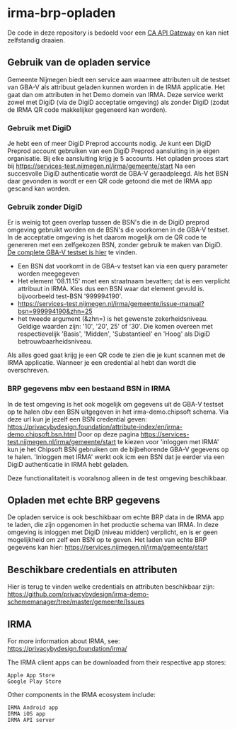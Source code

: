# irma-brp-opladen
De code in deze repository is bedoeld voor een [CA API Gateway](https://www.ca.com/us/products/ca-api-gateway.html) en kan niet zelfstandig draaien.

## Gebruik van de opladen service
Gemeente Nijmegen biedt een service aan waarmee attributen uit de testset van GBA-V als attribuut geladen kunnen worden in de IRMA applicatie.
Het gaat dan om attributen in het Demo domein van IRMA.
Deze service werkt zowel met DigiD (via de DigiD acceptatie omgeving) als zonder DigiD (zodat de IRMA QR code makkelijker gegeneerd kan worden).

### Gebruik met DigiD
Je hebt een of meer DigiD Preprod accounts nodig. Je kunt een DigiD Preprod account gebruiken van een DigiD Preprod aansluiting in je eigen organisatie. Bij elke aansluiting krijg je 5 accounts.
Het opladen proces start bij https://services-test.nijmegen.nl/irma/gemeente/start
Na een succesvolle DigiD authenticatie wordt de GBA-V geraadpleegd. Als het BSN daar gevonden is wordt er een QR code getoond die met de IRMA app gescand kan worden.

### Gebruik zonder DigiD
Er is weinig tot geen overlap tussen de BSN's die in de DigiD preprod omgeving gebruikt worden en de BSN's die voorkomen in de GBA-V testset.
In de acceptatie omgeving is het daarom mogelijk om de QR code te genereren met een zelfgekozen BSN, zonder gebruik te maken van DigiD.
[De complete GBA-V testset is hier](https://www.rvig.nl/actueel/nieuws/2018/09/21/nieuwe-versie-testdatabase-proefomgevingen-gba-v-en-bv-bsn) te vinden.
- Een BSN dat voorkomt in de GBA-v testset kan via een query parameter worden meegegeven
- Het element '08.11.15' moet een straatnaam bevatten; dat is een verplicht attribuut in IRMA. Kies dus een BSN waar dat element gevuld is.
    bijvoorbeeld test-BSN '999994190'.
- https://services-test.nijmegen.nl/irma/gemeente/issue-manual?bsn=999994190&zhn=25
- het tweede argument (&zhn=) is het gewenste zekerheidsniveau.
    Geldige waarden zijn: '10', '20', 25' of '30'. Die komen overeen met respectievelijk 'Basis', 'Midden', 'Substantieel' en 'Hoog' als DigiD betrouwbaarheidsniveau.

Als alles goed gaat krijg je een QR code te zien die je kunt scannen met de IRMA applicatie.
Wanneer je een credential al hebt dan wordt die overschreven.

### BRP gegevens mbv een bestaand BSN in IRMA
In de test omgeving is het ook mogelijk om gegevens uit de GBA-V testset op te halen obv een BSN uitgegeven in het irma-demo.chipsoft schema.
Via deze url kun je jezelf een BSN credential geven: https://privacybydesign.foundation/attribute-index/en/irma-demo.chipsoft.bsn.html
Door op deze pagina https://services-test.nijmegen.nl/irma/gemeente/start te kiezen voor 'inloggen met IRMA' kun je het Chipsoft BSN gebruiken om de bijbehorende GBA-V gegevens op te halen.
'Inloggen met IRMA' werkt ook icm een BSN dat je eerder via een DigiD authenticatie in IRMA hebt geladen.

Deze functionalitateit is vooralsnog alleen in de test omgeving beschikbaar.

## Opladen met echte BRP gegevens
De opladen service is ook beschikbaar om echte BRP data in de IRMA app te laden, die zijn opgenomen in het productie schema van IRMA.
In deze omgeving is inloggen met DigiD (niveau midden) verplicht, en is er geen mogelijkheid om zelf een BSN op te geven.
Het laden van echte BRP gegevens kan hier: https://services.nijmegen.nl/irma/gemeente/start


## Beschikbare credentials en attributen
Hier is terug te vinden welke credentials en attributen beschikbaar zijn: https://github.com/privacybydesign/irma-demo-schememanager/tree/master/gemeente/Issues

## IRMA
For more information about IRMA, see: https://privacybydesign.foundation/irma/

The IRMA client apps can be downloaded from their respective app stores:

    Apple App Store
    Google Play Store

Other components in the IRMA ecosystem include:

    IRMA Android app
    IRMA iOS app
    IRMA API server

